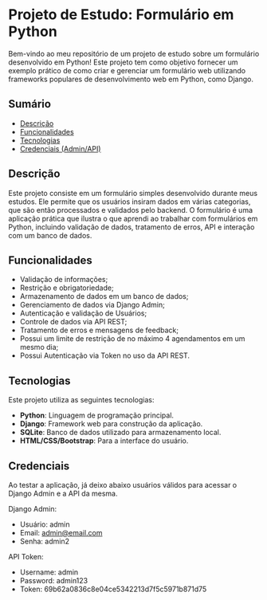 # Projeto de Estudo: Formulário em Python

Bem-vindo ao meu repositório de um projeto de estudo sobre um formulário desenvolvido em Python! Este projeto tem como objetivo fornecer um exemplo prático de como criar e gerenciar um formulário web utilizando frameworks populares de desenvolvimento web em Python, como Django.

## Sumário

- [Descrição](#descrição)
- [Funcionalidades](#funcionalidades)
- [Tecnologias](#tecnologias)
- [Credenciais (Admin/API)](#credenciais)

## Descrição

Este projeto consiste em um formulário simples desenvolvido durante meus estudos. Ele permite que os usuários insiram dados em várias categorias, que são então processados e validados pelo backend. O formulário é uma aplicação prática que ilustra o que aprendi ao trabalhar com formulários em Python, incluindo validação de dados, tratamento de erros, API e interação com um banco de dados.

## Funcionalidades

- Validação de informações;
- Restrição e obrigatoriedade;
- Armazenamento de dados em um banco de dados;
- Gerenciamento de dados via Django Admin;
- Autenticação e validação de Usuários;
- Controle de dados via API REST;
- Tratamento de erros e mensagens de feedback;
- Possui um limite de restrição de no máximo 4 agendamentos em um mesmo dia;
- Possui Autenticação via Token no uso da API REST.

## Tecnologias

Este projeto utiliza as seguintes tecnologias:

- **Python**: Linguagem de programação principal.
- **Django**: Framework web para construção da aplicação.
- **SQLite**: Banco de dados utilizado para armazenamento local.
- **HTML/CSS/Bootstrap**: Para a interface do usuário.

## Credenciais

Ao testar a aplicação, já deixo abaixo usuários válidos para acessar o Django Admin e a API da mesma.

Django Admin:
- Usuário: admin
- Email: admin@email.com
- Senha: admin2


API Token:  
- Username: admin
- Password: admin123
- Token: 69b62a0836c8e04ce5342213d7f5c5971b871d75
